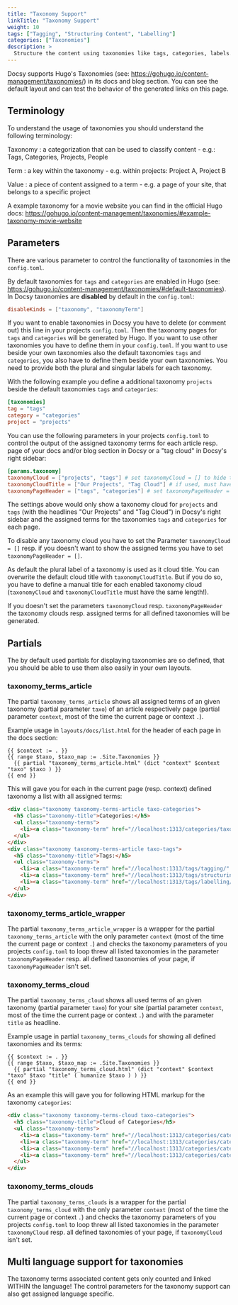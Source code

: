 ```yaml
---
title: "Taxonomy Support"
linkTitle: "Taxonomy Support"
weight: 10
tags: ["Tagging", "Structuring Content", "Labelling"]
categories: ["Taxonomies"]
description: >
  Structure the content using taxonomies like tags, categories, labels.
---
```


Docsy supports Hugo's Taxonomies (see: https://gohugo.io/content-management/taxonomies/) in its docs and blog section. You can see the default layout and can test the behavior of the generated links on this page. 

## Terminology

To understand the usage of taxonomies you should understand the following terminology:

Taxonomy
: a categorization that can be used to classify content - e.g.: Tags, Categories, Projects, People

Term
: a key within the taxonomy - e.g. within projects: Project A, Project B

Value
: a piece of content assigned to a term - e.g. a page of your site, that belongs to a specific project

A example taxonomy for a movie website you can find in the official Hugo docs: https://gohugo.io/content-management/taxonomies/#example-taxonomy-movie-website

## Parameters

There are various parameter to control the functionality of taxonomies in the `config.toml`.

By default taxonomies for `tags` and `categories` are enabled in Hugo (see: https://gohugo.io/content-management/taxonomies/#default-taxonomies). In Docsy taxonomies are __disabled__ by default in the `config.toml`:

```toml
disableKinds = ["taxonomy", "taxonomyTerm"]
```

If you want to enable taxonomies in Docsy you have to delete (or comment out) this line in your projects `config.toml`. Then the taxonomy pages for `tags` and `categories` will be generated by Hugo. If you want to use other taxonomies you have to define them in your `config.toml`. If you want to use beside your own taxonomies also the default taxonomies `tags` and `categories`, you also have to define them beside your own taxonomies. You need to provide both the plural and singular labels for each taxonomy.

With the following example you define a additional taxonomy `projects` beside the default taxonomies `tags` and `categories`:

```toml
[taxonomies]
tag = "tags"
category = "categories"
project = "projects"
```

You can use the following parameters in your projects `config.toml` to control the output of the assigned taxonomy terms for each article resp. page of your docs and/or blog section in Docsy or a "tag cloud" in Docsy's right sidebar:

```toml
[params.taxonomy]
taxonomyCloud = ["projects", "tags"] # set taxonomyCloud = [] to hide taxonomy clouds
taxonomyCloudTitle = ["Our Projects", "Tag Cloud"] # if used, must have same lang as taxonomyCloud
taxonomyPageHeader = ["tags", "categories"] # set taxonomyPageHeader = [] to hide taxonomies on the page headers
```

The settings above would only show a taxonomy cloud for `projects` and `tags` (with the headlines "Our Projects" and "Tag Cloud") in Docsy's right sidebar and the assigned terms for the taxonomies `tags` and `categories` for each page. 

To disable any taxonomy cloud you have to set the Parameter `taxonomyCloud = []` resp. if you doesn't want to show the assigned terms you have to set `taxonomyPageHeader = []`. 

As default the plural label of a taxonomy is used as it cloud title. You can overwrite the default cloud title with `taxonomyCloudTitle`. But if you do so, you have to define a manual title for each enabled taxonomy cloud (`taxonomyCloud` and `taxonomyCloudTitle` must have the same length!). 

If you doesn't set the parameters `taxonomyCloud` resp. `taxonomyPageHeader` the taxonomy clouds resp. assigned terms for all defined taxonomies will be generated.
## Partials

The by default used partials for displaying taxonomies are so defined, that you should be able to use them also easily in your own layouts.

### taxonomy_terms_article

The partial `taxonomy_terms_article` shows all assigned terms of an given taxonomy (partial parameter `taxo`) of an article respectively page (partial parameter `context`, most of the time the current page or context `.`).

Example usage in `layouts/docs/list.html` for the header of each page in the docs section:

```go-html-template
{{ $context := . }}
{{ range $taxo, $taxo_map := .Site.Taxonomies }}
  {{ partial "taxonomy_terms_article.html" (dict "context" $context "taxo" $taxo ) }}
{{ end }}
```

This will gave you for each in the current page (resp. context) defined taxonomy a list with all assigned terms:
```html
<div class="taxonomy taxonomy-terms-article taxo-categories">
  <h5 class="taxonomy-title">Categories:</h5>
  <ul class="taxonomy-terms">
    <li><a class="taxonomy-term" href="//localhost:1313/categories/taxonomies/" data-taxonomy-term="taxonomies"><span class="taxonomy-label">Taxonomies</span></a></li>
  </ul>
</div>
<div class="taxonomy taxonomy-terms-article taxo-tags">
  <h5 class="taxonomy-title">Tags:</h5>
  <ul class="taxonomy-terms">
    <li><a class="taxonomy-term" href="//localhost:1313/tags/tagging/" data-taxonomy-term="tagging"><span class="taxonomy-label">Tagging</span></a></li>
    <li><a class="taxonomy-term" href="//localhost:1313/tags/structuring-content/" data-taxonomy-term="structuring-content"><span class="taxonomy-label">Structuring Content</span></a></li>
    <li><a class="taxonomy-term" href="//localhost:1313/tags/labelling/" data-taxonomy-term="labelling"><span class="taxonomy-label">Labelling</span></a></li>
  </ul>
</div>
```

### taxonomy_terms_article_wrapper

The partial `taxonomy_terms_article_wrapper` is a wrapper for the partial `taxonomy_terms_article` with the only parameter `context` (most of the time the current page or context `.`) and checks the taxonomy parameters of you projects `config.toml` to loop threw all listed taxonomies in the parameter `taxonomyPageHeader` resp. all defined taxonomies of your page, if `taxonomyPageHeader` isn't set.

### taxonomy_terms_cloud

The partial `taxonomy_terms_cloud` shows all used terms of an given taxonomy (partial parameter `taxo`) for your site (partial parameter `context`, most of the time the current page or context `.`) and with the parameter `title` as headline.

Example usage in partial `taxonomy_terms_clouds` for showing all defined taxonomies and its terms:

```go-html-template
{{ $context := . }}
{{ range $taxo, $taxo_map := .Site.Taxonomies }}
  {{ partial "taxonomy_terms_cloud.html" (dict "context" $context "taxo" $taxo "title" ( humanize $taxo ) ) }}
{{ end }}
```

As an example this will gave you for following HTML markup for the taxonomy `categories`:
```html
<div class="taxonomy taxonomy-terms-cloud taxo-categories">
  <h5 class="taxonomy-title">Cloud of Categories</h5>
  <ul class="taxonomy-terms">
    <li><a class="taxonomy-term" href="//localhost:1313/categories/category-1/" data-taxonomy-term="category-1"><span class="taxonomy-label">category 1</span><span class="taxonomy-count">3</span></a></li>
    <li><a class="taxonomy-term" href="//localhost:1313/categories/category-2/" data-taxonomy-term="category-2"><span class="taxonomy-label">category 2</span><span class="taxonomy-count">1</span></a></li>
    <li><a class="taxonomy-term" href="//localhost:1313/categories/category-3/" data-taxonomy-term="category-3"><span class="taxonomy-label">category 3</span><span class="taxonomy-count">2</span></a></li>
    <li><a class="taxonomy-term" href="//localhost:1313/categories/category-4/" data-taxonomy-term="category-4"><span class="taxonomy-label">category 4</span><span class="taxonomy-count">6</span></a></li>
  </ul>
</div>
```

### taxonomy_terms_clouds

The partial `taxonomy_terms_clouds` is a wrapper for the partial `taxonomy_terms_cloud` with the only parameter `context` (most of the time the current page or context `.`) and checks the taxonomy parameters of you projects `config.toml` to loop threw all listed taxonomies in the parameter `taxonomyCloud` resp. all defined taxonomies of your page, if `taxonomyCloud` isn't set.

## Multi language support for taxonomies

The taxonomy terms associated content gets only counted and linked WITHIN the language! The control parameters for the taxonomy support can also get assigned language specific.